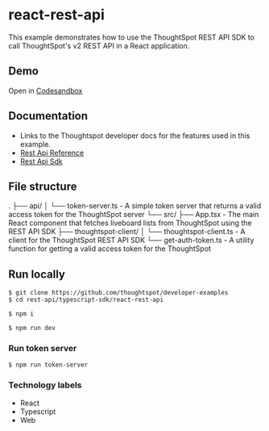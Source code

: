 # react-rest-api

This example demonstrates how to use the ThoughtSpot REST API SDK to call ThoughtSpot's v2 REST API in a React application.

## Demo

Open in [Codesandbox](https://githubbox.com/thoughtspot/developer-examples/tree/main/rest-api/typescript-sdk/react-rest-api)

## Documentation

- Links to the Thoughtspot developer docs for the features used in this example.
- [Rest Api Reference](https://developers.thoughtspot.com/docs/rest-apiv2-reference)
- [Rest Api Sdk](https://developers.thoughtspot.com/docs/rest-api-sdk)

## File structure
.
├── api/
│   └── token-server.ts - A simple token server that returns a valid access token for the ThoughtSpot server
└── src/
    ├── App.tsx - The main React component that fetches liveboard lists from ThoughtSpot using the REST API SDK
    ├── thoughtspot-client/
    │   └── thoughtspot-client.ts - A client for the ThoughtSpot REST API SDK
    └── get-auth-token.ts - A utility function for getting a valid access token for the ThoughtSpot

## Run locally

```
$ git clone https://github.com/thoughtspot/developer-examples
$ cd rest-api/typescript-sdk/react-rest-api
```
```
$ npm i
```
```
$ npm run dev
```

### Run token server

```
$ npm run token-server
```

### Technology labels

- React
- Typescript
- Web
